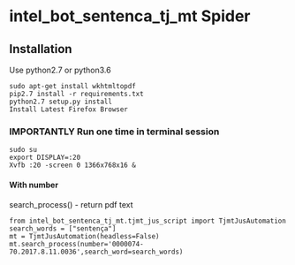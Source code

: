# intel_bot_sentenca_tj_mt Spider

## Installation
Use python2.7 or python3.6
```
sudo apt-get install wkhtmltopdf
pip2.7 install -r requirements.txt
python2.7 setup.py install
Install Latest Firefox Browser
```

### IMPORTANTLY Run one time in terminal session
```
sudo su
export DISPLAY=:20
Xvfb :20 -screen 0 1366x768x16 &
```
#### With number
search_process() - return pdf text
```
from intel_bot_sentenca_tj_mt.tjmt_jus_script import TjmtJusAutomation
search_words = ["sentença"]
mt = TjmtJusAutomation(headless=False)
mt.search_process(number='0000074-70.2017.8.11.0036',search_word=search_words)
